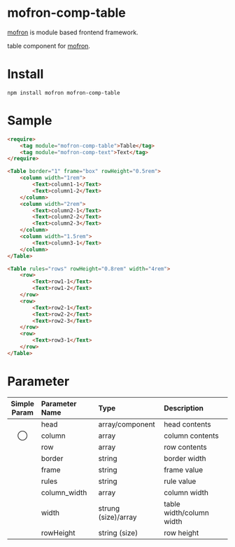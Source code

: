 # mofron-comp-table
[mofron](https://mofron.github.io/mofron/) is module based frontend framework.

table component for [mofron](https://mofron.github.io/mofron/).

# Install

```
npm install mofron mofron-comp-table
```

# Sample

```html
<require>
    <tag module="mofron-comp-table">Table</tag>
    <tag module="mofron-comp-text">Text</tag>
</require>

<Table border="1" frame="box" rowHeight="0.5rem">
    <column width="1rem">
        <Text>column1-1</Text>
        <Text>column1-2</Text>
    </column>
    <column width="2rem">
        <Text>column2-1</Text>
        <Text>column2-2</Text>
        <Text>column2-3</Text>
    </column>
    <column width="1.5rem">
        <Text>column3-1</Text>
    </column>
</Table>

<Table rules="rows" rowHeight="0.8rem" width="4rem">
    <row>
        <Text>row1-1</Text>
        <Text>row1-2</Text>
    </row>
    <row>
        <Text>row2-1</Text>
        <Text>row2-2</Text>
        <Text>row2-3</Text>
    </row>
    <row>
        <Text>row3-1</Text>
    </row>
</Table>
```

# Parameter

| Simple<br>Param | Parameter Name     | Type                |    Description                          |
|:---------------:|:-------------------|:--------------------|:----------------------------------------|
|                 | head               | array/component     | head contents                           |
|       ◯         | column             | array               | column contents                         |
|                 | row                | array               | row contents                            |
|                 | border             | string              | border width                            |
|                 | frame              | string              | frame value                             |
|                 | rules              | string              | rule value                              |
|                 | column_width       | array               | column width                            |
|                 | width              | strung (size)/array | table width/column width                |
|                 | rowHeight          | string (size)       | row height                              |

